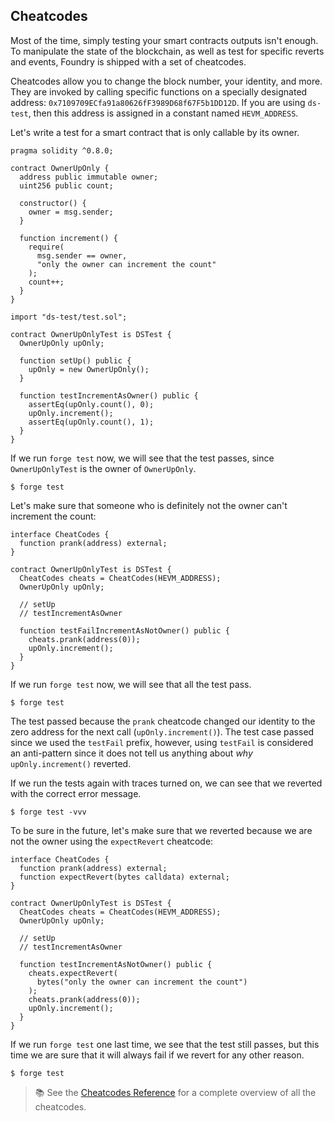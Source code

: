 ## Cheatcodes

Most of the time, simply testing your smart contracts outputs isn't enough. To manipulate the state of the blockchain, as well as test for specific reverts and events, Foundry is shipped with a set of cheatcodes.

Cheatcodes allow you to change the block number, your identity, and more. They are invoked by calling specific functions on a specially designated address: `0x7109709ECfa91a80626fF3989D68f67F5b1DD12D`. If you are using `ds-test`, then this address is assigned in a constant named `HEVM_ADDRESS`.

Let's write a test for a smart contract that is only callable by its owner.

```solidity
pragma solidity ^0.8.0;

contract OwnerUpOnly {
  address public immutable owner;
  uint256 public count;

  constructor() {
    owner = msg.sender;
  }

  function increment() {
    require(
      msg.sender == owner,
      "only the owner can increment the count"
    );
    count++;
  }
}

import "ds-test/test.sol";

contract OwnerUpOnlyTest is DSTest {
  OwnerUpOnly upOnly;

  function setUp() public {
    upOnly = new OwnerUpOnly();
  }

  function testIncrementAsOwner() public {
    assertEq(upOnly.count(), 0);
    upOnly.increment();
    assertEq(upOnly.count(), 1);
  }
}
```

If we run `forge test` now, we will see that the test passes, since `OwnerUpOnlyTest` is the owner of `OwnerUpOnly`.

```ignore
$ forge test
```

Let's make sure that someone who is definitely not the owner can't increment the count:

```solidity
interface CheatCodes {
  function prank(address) external;
}

contract OwnerUpOnlyTest is DSTest {
  CheatCodes cheats = CheatCodes(HEVM_ADDRESS);
  OwnerUpOnly upOnly;

  // setUp
  // testIncrementAsOwner

  function testFailIncrementAsNotOwner() public {
    cheats.prank(address(0));
    upOnly.increment();
  }
}
```

If we run `forge test` now, we will see that all the test pass.

```ignore
$ forge test
```

The test passed because the `prank` cheatcode changed our identity to the zero address for the next call (`upOnly.increment()`). The test case passed since we used the `testFail` prefix, however, using `testFail` is considered an anti-pattern since it does not tell us anything about *why* `upOnly.increment()` reverted.

If we run the tests again with traces turned on, we can see that we reverted with the correct error message.

```ignore
$ forge test -vvv
```

To be sure in the future, let's make sure that we reverted because we are not the owner using the `expectRevert` cheatcode:

```solidity
interface CheatCodes {
  function prank(address) external;
  function expectRevert(bytes calldata) external;
}

contract OwnerUpOnlyTest is DSTest {
  CheatCodes cheats = CheatCodes(HEVM_ADDRESS);
  OwnerUpOnly upOnly;

  // setUp
  // testIncrementAsOwner

  function testIncrementAsNotOwner() public {
    cheats.expectRevert(
      bytes("only the owner can increment the count")
    );
    cheats.prank(address(0));
    upOnly.increment();
  }
}
```

If we run `forge test` one last time, we see that the test still passes, but this time we are sure that it will always fail if we revert for any other reason.

```
$ forge test
```

> 📚 See the [Cheatcodes Reference](/reference/cheatcodes.md) for a complete overview of all the cheatcodes.
